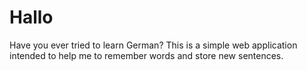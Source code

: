 # Hallo
Have you ever tried to learn German? This is a simple web application intended to help me to remember words and store new sentences.
